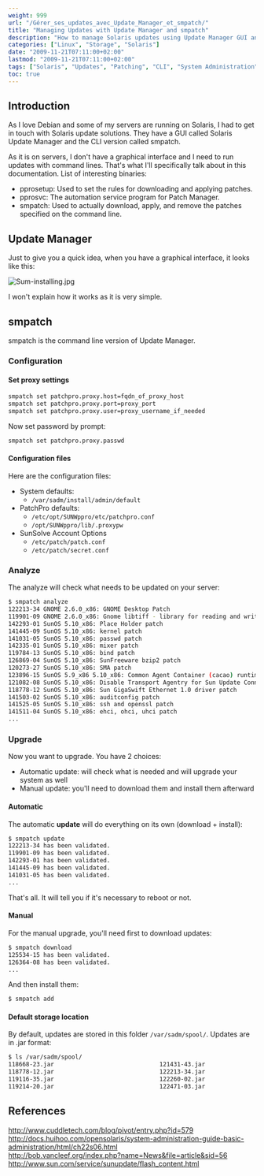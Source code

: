 ```yaml
---
weight: 999
url: "/Gérer_ses_updates_avec_Update_Manager_et_smpatch/"
title: "Managing Updates with Update Manager and smpatch"
description: "How to manage Solaris updates using Update Manager GUI and smpatch CLI tools"
categories: ["Linux", "Storage", "Solaris"]
date: "2009-11-21T07:11:00+02:00"
lastmod: "2009-11-21T07:11:00+02:00"
tags: ["Solaris", "Updates", "Patching", "CLI", "System Administration"]
toc: true
---
```


## Introduction

As I love Debian and some of my servers are running on Solaris, I had to get in touch with Solaris update solutions. They have a GUI called Solaris Update Manager and the CLI version called smpatch.

As it is on servers, I don't have a graphical interface and I need to run updates with command lines. That's what I'll specifically talk about in this documentation. List of interesting binaries:

- pprosetup: Used to set the rules for downloading and applying patches.
- pprosvc: The automation service program for Patch Manager.
- smpatch: Used to actually download, apply, and remove the patches specified on the command line.

## Update Manager

Just to give you a quick idea, when you have a graphical interface, it looks like this:

![Sum-installing.jpg](/images/sum-installing.avif)

I won't explain how it works as it is very simple.

## smpatch

smpatch is the command line version of Update Manager.

### Configuration

#### Set proxy settings

```bash
smpatch set patchpro.proxy.host=fqdn_of_proxy_host
smpatch set patchpro.proxy.port=proxy_port
smpatch set patchpro.proxy.user=proxy_username_if_needed
```

Now set password by prompt:

```bash
smpatch set patchpro.proxy.passwd
```

#### Configuration files

Here are the configuration files:

- System defaults:
  - `/var/sadm/install/admin/default`
- PatchPro defaults:
  - `/etc/opt/SUNWppro/etc/patchpro.conf`
  - `/opt/SUNWppro/lib/.proxypw`
- SunSolve Account Options
  - `/etc/patch/patch.conf`
  - `/etc/patch/secret.conf`

### Analyze

The analyze will check what needs to be updated on your server:

```bash
$ smpatch analyze
122213-34 GNOME 2.6.0_x86: GNOME Desktop Patch
119901-09 GNOME 2.6.0_x86: Gnome libtiff - library for reading and writing TIFF Patch
142293-01 SunOS 5.10_x86: Place Holder patch
141445-09 SunOS 5.10_x86: kernel patch
141031-05 SunOS 5.10_x86: passwd patch
142335-01 SunOS 5.10_x86: mixer patch
119784-13 SunOS 5.10_x86: bind patch
126869-04 SunOS 5.10_x86: SunFreeware bzip2 patch
120273-27 SunOS 5.10_x86: SMA patch
123896-15 SunOS 5.9_x86 5.10_x86: Common Agent Container (cacao) runtime 2.2.3.1 upgrade patch 15
121082-08 SunOS 5.10_x86: Disable Transport Agentry for Sun Update Connection Hosted EOL
118778-12 SunOS 5.10_x86: Sun GigaSwift Ethernet 1.0 driver patch
141503-02 SunOS 5.10_x86: auditconfig patch
141525-05 SunOS 5.10_x86: ssh and openssl patch
141511-04 SunOS 5.10_x86: ehci, ohci, uhci patch
...
```

### Upgrade

Now you want to upgrade. You have 2 choices:

- Automatic update: will check what is needed and will upgrade your system as well
- Manual update: you'll need to download them and install them afterward

#### Automatic

The automatic **update** will do everything on its own (download + install):

```bash
$ smpatch update
122213-34 has been validated.
119901-09 has been validated.
142293-01 has been validated.
141445-09 has been validated.
141031-05 has been validated.
...
```

That's all. It will tell you if it's necessary to reboot or not.

#### Manual

For the manual upgrade, you'll need first to download updates:

```bash
$ smpatch download
125534-15 has been validated.
126364-08 has been validated.
...
```

And then install them:

```bash
$ smpatch add
```

#### Default storage location

By default, updates are stored in this folder `/var/sadm/spool/`. Updates are in .jar format:

```bash
$ ls /var/sadm/spool/
118668-23.jar                              121431-43.jar                              125953-19.jar                              139100-02.jar                              141589-03.jar
118778-12.jar                              122213-34.jar                              125993-04.jar                              139621-01.jar                              141591-01.jar
119116-35.jar                              122260-02.jar                              126018-05.jar                              140018-03.jar                              141879-08.jar
119214-20.jar                              122471-03.jar                              126036-07.jar                              140130-10.jar                              142241-01.jar
```

## References

http://www.cuddletech.com/blog/pivot/entry.php?id=579  
http://docs.huihoo.com/opensolaris/system-administration-guide-basic-administration/html/ch22s06.html  
http://bob.vancleef.org/index.php?name=News&file=article&sid=56  
http://www.sun.com/service/sunupdate/flash_content.html
